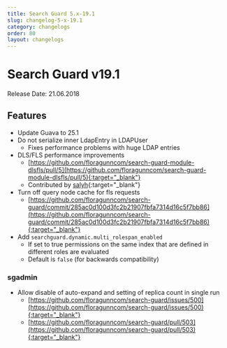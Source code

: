 ```yaml
---
title: Search Guard 5.x-19.1
slug: changelog-5-x-19.1
category: changelogs
order: 80
layout: changelogs
---
```

<!---
Copryight 2017 floragunn GmbH
-->

# Search Guard v19.1

Release Date: 21.06.2018

## Features

* Update Guava to 25.1
* Do not serialize inner LdapEntry in LDAPUser
  * Fixes performance problems with huge LDAP entries
* DLS/FLS performance improvements
  * [https://github.com/floragunncom/search-guard-module-dlsfls/pull/5](https://github.com/floragunncom/search-guard-module-dlsfls/pull/5){:target="_blank"} 
  * Contributed by [salyh](https://github.com/salyh){:target="_blank"}   
* Turn off query node cache for fls requests
  *  [https://github.com/floragunncom/search-guard/commit/285ac0d100d3fc2b21907fbfa7314d16c5f7bb86](https://github.com/floragunncom/search-guard/commit/285ac0d100d3fc2b21907fbfa7314d16c5f7bb86){:target="_blank"}   
* Add `searchguard.dynamic.multi_rolespan_enabled`
  * If set to true permissions on the same index that are defined in different roles are evaluated
  * Default is `false` (for backwards compatibility)

### sgadmin
* Allow disable of auto-expand and setting of replica count in single run
  * [https://github.com/floragunncom/search-guard/issues/500](https://github.com/floragunncom/search-guard/issues/500){:target="_blank"}
  * [https://github.com/floragunncom/search-guard/pull/503](https://github.com/floragunncom/search-guard/pull/503){:target="_blank"}

